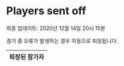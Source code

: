 # Players sent off
최종 업데이트: 2020년 12월 14일 20시 15분


경기 중 오류가 발생하는 경우 자동으로 퇴장됩니다.


| 퇴장된 참가자 |
|:---:|